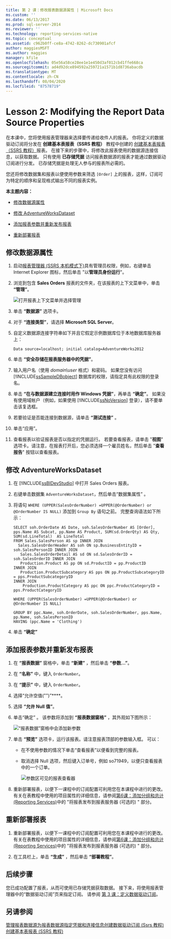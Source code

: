 ```yaml
---
title: 第 2 课：修改报表数据源属性 | Microsoft Docs
ms.custom: ''
ms.date: 06/13/2017
ms.prod: sql-server-2014
ms.reviewer: ''
ms.technology: reporting-services-native
ms.topic: conceptual
ms.assetid: c962b0ff-ce8a-4742-8262-dc730901afcf
author: maggiesMSFT
ms.author: maggies
manager: kfile
ms.openlocfilehash: 05e56a58ce28ee1e1e450d3af012cbd1ffe668ca
ms.sourcegitcommit: ad4d92dce894592a259721a1571b1d8736abacdb
ms.translationtype: MT
ms.contentlocale: zh-CN
ms.lasthandoff: 08/04/2020
ms.locfileid: "87578719"
---
```

# <a name="lesson-2-modifying-the-report-data-source-properties"></a>Lesson 2: Modifying the Report Data Source Properties
  在本课中，您将使用报表管理器来选择要传递给收件人的报表。 你将定义的数据驱动订阅将分发在 **创建基本表报表（SSRS 教程）** 教程中创建的 [创建基本表报表（SSRS 教程）](../reporting-services/create-a-basic-table-report-ssrs-tutorial.md)报表。 在接下来的步骤中，将修改此报表使用的数据源连接信息，以获取数据。 只有使用 **已存储凭据** 访问报表数据源的报表才能通过数据驱动订阅进行分发。 已存储凭据是处理无人参与的报表所必需的。

 您还将修改数据集和报表以便使用参数来筛选 `[Order]` 上的报表，这样，订阅可为特定的顺序和呈现格式输出不同的报表实例。

 **本主题内容：**

-   [修改数据源属性](#bkmk_modify_datasource)

-   [修改 AdventureWorksDataset](#bkmk_modify_dataset)

-   [添加报表参数并重新发布报表](#bkmk_add_reportparameter)

-   [重新部署报表](#bkmk_redeploy)

##  <a name="to-modify-the-data-source-properties"></a><a name="bkmk_modify_datasource"></a>修改数据源属性

1.  启动[报表管理器 &#40;SSRS 本机模式下&#41;](../../2014/reporting-services/report-manager-ssrs-native-mode.md)具有管理员权限，例如，右键单击 Internet Explorer 图标，然后单击 "以**管理员身份运行**"。

2.  浏览到包含 **Sales Orders** 报表的文件夹，在该报表的上下文菜单中，单击 **“管理”**。

     ![打开报表上下文菜单并选择管理](../../2014/tutorials/media/ssrs-tutorial-datadriven-manage-report.gif "打开报表上下文菜单并选择管理")

3.  单击 **“数据源”** 选项卡。

4.  对于 **“连接类型”**，请选择 **Microsoft SQL Server**。

5.  自定义数据源连接字符串如下并且它假定示例数据库位于本地数据库服务器上：

    ```
    Data source=localhost; initial catalog=AdventureWorks2012
    ```

6.  单击 **“安全存储在报表服务器中的凭据”**。

7.  输入用户名（使用 *domain\user* 格式）和密码。 如果您没有访问 [!INCLUDE[ssSampleDBobject](../includes/sssampledbobject-md.md)] 数据库的权限，请指定具有此权限的登录名。

8.  单击 **“在与数据源建立连接时用作 Windows 凭据”**，再单击 **“确定”**。 如果没有使用域帐户（例如，如果使用 [!INCLUDE[ssNoVersion](../includes/ssnoversion-md.md)] 登录），请不要单击该复选框。

9. 若要验证是否能连接到数据源，请单击 **“测试连接”** 。

10. 单击“应用”。

11. 查看报表以验证报表是否以指定的凭据运行。 若要查看报表，请单击 "**视图**" 选项卡。请注意，在报表打开后，您必须选择一个雇员姓名，然后单击 "**查看报告**" 按钮以查看报表。

##  <a name="to-modify-the-adventureworksdataset"></a><a name="bkmk_modify_dataset"></a>修改 AdventureWorksDataset

1.  在 [!INCLUDE[ssBIDevStudio](../includes/ssbidevstudio-md.md)] 中打开 Sales Orders 报表。

2.  右键单击数据集 `AdventureWorksDataset`，然后单击“数据集属性”  。

3.  将语句 `WHERE (UPPER(SalesOrderNumber) =UPPER(@OrderNumber) or  @OrderNumber IS NULL)` 添加到 `Group By` 语句之前。 完整查询语法如下所示：

    ```
    SELECT soh.OrderDate AS Date, soh.SalesOrderNumber AS [Order], pps.Name AS Subcat, pp.Name AS Product, SUM(sd.OrderQty) AS Qty, SUM(sd.LineTotal)  AS LineTotal
    FROM Sales.SalesPerson AS sp INNER JOIN
      Sales.SalesOrderHeader AS soh ON sp.BusinessEntityID = soh.SalesPersonID INNER JOIN
       Sales.SalesOrderDetail AS sd ON sd.SalesOrderID = soh.SalesOrderID INNER JOIN
       Production.Product AS pp ON sd.ProductID = pp.ProductID
    INNER JOIN
       Production.ProductSubcategory AS pps ON pp.ProductSubcategoryID = pps.ProductSubcategoryID 
    INNER JOIN
        Production.ProductCategory AS ppc ON ppc.ProductCategoryID = pps.ProductCategoryID

    WHERE (UPPER(SalesOrderNumber) =UPPER(@OrderNumber) or  @OrderNumber IS NULL)

    GROUP BY ppc.Name, soh.OrderDate, soh.SalesOrderNumber, pps.Name, pp.Name, soh.SalesPersonID
    HAVING (ppc.Name = 'Clothing')
    ```

4.  单击 **“确定”**

##  <a name="to-add-a-report-parameter-and-republish-the-report"></a><a name="bkmk_add_reportparameter"></a>添加报表参数并重新发布报表

1.  在 **“报表数据”** 窗格中，单击 **“新建”** ，然后单击 **“参数...”**。

2.  在 **“名称”** 中，键入 `OrderNumber`。

3.  在 **“提示”** 中，键入 `OrderNumber`。

4.  选择“允许空值("")”****。

5.  选择 **“允许 Null 值”**。

6.  单击“确定”  。 该参数将添加到 **“报表数据窗格”** ，其外观如下图所示：

     ![“报表数据”窗格中会添加新参数](../../2014/tutorials/media/ssrs-tutorial-datadriven-parameter.gif "“报表数据”窗格中会添加新参数")

7.  单击 **“预览”** 选项卡，运行该报表。请注意报表顶部的参数输入框。 可以：

    -   在不使用参数的情况下单击“查看报表”以便看到完整的报表。

    -   取消选择 Null 选项，然后键入订单号，例如 so71949，以便只查看报表中的一个订单。

         ![参数区可见的报表查看器](../../2014/tutorials/media/ssrs-tutorial-datadriven-reportviewer-parameter.gif "参数区可见的报表查看器")

8.  重新部署报表，以便下一课程中的订阅配置可利用您在本课程中进行的更改。 有关在表教程中使用的项目属性的详细信息，请参阅[第6课：添加分组和总计 &#40;Reporting Services&#41;](../reporting-services/lesson-6-adding-grouping-and-totals-reporting-services.md)中的 "将报表发布到报表服务器 (可选的) " 部分。

##  <a name="to-re-deploy-the-report"></a><a name="bkmk_redeploy"></a>重新部署报表

1.  重新部署报表，以便下一课程中的订阅配置可利用您在本课程中进行的更改。 有关在表教程中使用的项目属性的详细信息，请参阅[第6课：添加分组和总计 &#40;Reporting Services&#41;](../reporting-services/lesson-6-adding-grouping-and-totals-reporting-services.md)中的 "将报表发布到报表服务器 (可选的) " 部分。

2.  在工具栏上，单击 **“生成”** ，然后单击 **“部署教程”**。

## <a name="next-steps"></a>后续步骤
 您已成功配置了报表，从而可使用已存储凭据获取数据。 接下来，将使用报表管理器中的“数据驱动订阅”页来指定订阅。 请参阅 [第 3 课：定义数据驱动订阅](../reporting-services/lesson-3-defining-a-data-driven-subscription.md)。

## <a name="see-also"></a>另请参阅
 [管理报表数据源](report-data/manage-report-data-sources.md)[为报表数据源指定凭据和连接信息](report-data/specify-credential-and-connection-information-for-report-data-sources.md)[创建数据驱动订阅 &#40;Ssrs 教程&#41;](../reporting-services/create-a-data-driven-subscription-ssrs-tutorial.md) [创建基本表报表 &#40;SSRS 教程&#41;](../reporting-services/create-a-basic-table-report-ssrs-tutorial.md)


